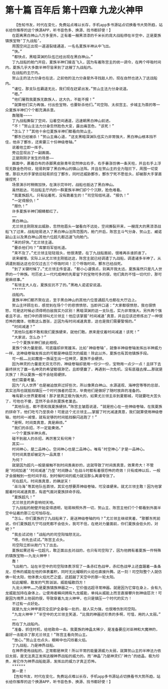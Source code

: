 # 第十篇 百年后 第十四章 九龙火神甲
        【告知书友，时代在变化，免费站点难以长存，手机app多书源站点切换看书大势所趋，站长给你推荐的这个换源APP，听书音色多、换源、找书都好使！】
       在距离黑白神山八万多里外，正有着一艘黑漆漆的千米长的庞大战船停在半空中，正是夏族镇族宝物‘丁九战船’。
       周围空间正出现一道道裂缝通道，一名名夏族半神从中飞出。
       “快。”
       “都快点，黑暗深渊的队伍已经出现在黑白神山。”
       丁九战船的舱门开启，夏族半神们接连飞入，因为有着陈宫主的统一调令，在两个呼吸时间内，夏族几乎大多数半神尽皆来到了这艘丁九战船内。
       在战船的主厅内。
       贺山主的法力分身也在这，之前他的法力分身是外寻找敌人的，现在自然也进入了这战船内。
       “诸位，那支队伍霸道无比，我们现在赶紧出发。”贺山主法力分身说道。
       “嗯。”
       “他们屠戮我夏族无数族人，这大仇，不能不报！”
       “就算他们实力再强，付出些宝物，也要斩杀他们。”司空阳、太叔宫主、步城主为首的等一众夏族半神们个个都充满杀意。
       轰隆隆~~~~
       丁九战船撕裂了空间，沿着空间通道，迅速朝黑白神山前进。
       “不！”贺山主法力分身忽然脸色大变，露出痛苦色，“该死！”
       “怎么了？”其他十余位夏族半神们都看向贺山主。
       “酆东已经被杀！”贺山主痛心道，“这支黑暗深渊队伍实力非常强大，黑白神山根本挡不住，他杀了酆东，还索要三十份神级卷轴。”
       说着他立即一挥手。
       旁边显现出了一副画面。
       正是刚刚才发生的场景——
       画面中，裹着白布的赤脚黑皮肤青年突然伸出右手，右手暴涨仿佛一条天柱，并且右手上浮现无数金色符纹，轻易刺穿了黑白神山的镇山法阵。并且在贺山主的全力阻拦下，周围一切变慢，那巨大的手掌依旧轻易抓住了酆东，同时还威胁酆东，酆东宁死不愿低头，却被那大手掌直接捏死！
       场景演示时稍微加快，在演示完毕时，战船也抵达了黑白神山。
       虽然抵达，可战船主厅内的一群夏族半神们却个个沉默，脸色难看。
       “我夏族超凡，只有站着死，没有跪着生的！”司空阳低吼道，“报仇！”
       “一定得报仇！”
       “报仇！”
       许多夏族半神们眼睛都红了。
       ……
       黑白神山。
       尤兰领主刚刚发出威胁，忽然他眉头一皱看向不远处，空间撕裂开来，一艘庞大的黑漆漆战船飞了过来，战船轻易进入了黑白神山法阵范围内，舱门开启，陈宫主斗气分身、贺山主、臧诺副山主以及黑白神山其他六位超凡都迅速飞向舱门。
       “来的好快。”尤兰领主道。
       “要杀他们吗？”库蒙将军低吼道。
       “来不及了。”尤兰领主轻轻摇头，他很清楚，在丁九战船面前，很难再杀谁抓谁了。
       说来缓慢。实际上从尤兰领主刚抵达这，陈宫主就已经调遣丁九战船，调遣诸多半神了。从调遣到抵达这也仅仅过去三个呼吸时间！三个呼吸时间，酆东已经战死。
       “到了关键时候了。”尤兰领主传音道，“都小心谨慎点，别离开我太远，夏族虽然只是凡人世界的一个种族。可历史上一代代成神的先辈留下的宝物可多的很，他们真的不惜一切代价，那可是麻烦事。”
       “有领主大人在，夏族反抗不了的。”黑袍人诺诺安说道。
       ******
       战船内。
       夏族半神们都齐聚在这，至于黑白神山的其他六位普通超凡也都在大厅边上。
       贺山主环顾左右，感觉到在场个个的悲愤愤怒，当即开口道：“大家都很愤怒，我也很愤怒，可是这时候必须得明白敌我实力区别！黑暗深渊的这一支队伍，实力非常强大。另外两个强者且不谈，他们中的首领叫尤兰领主！他应该掌握‘时间减速’真意，并且应该还修炼出了一种很恐怖的魔体，他敢这么嚣张，正因为有时间减速真意，这也是我们需要警惕的。”
       “时间减速？”
       “其他队伍都不敢和我们夏族硬来，就他们敢。原来是仗着时间减速！该死！”
       “大家说，怎么办？”
       一个个夏族半神们彼此相视。
       夏族个体力量是弱，可底蕴却非常雄浑。比如‘神级卷轴’，就像半神级卷轴发挥出半神威力一样，这神级卷轴发挥出的可都是神级层次的威能！除此以外，夏族也有其他镇族手段。
       可一般……比如魔兽一族诞生出一位神灵，夏族不会硬拼。
       因为神灵的力量是无穷无尽的，神级卷轴却是用一份少一份，宝物用一点少一点！且拼下去最终拼光了赢一名神灵的希望都很渺茫。且即便赢了，再遇到一次危机，没有底蕴去撑……那就是灭族了！所以夏族一般不会轻易硬拼。
       他们需要考量。
       因为‘凡人世界’也是被迫放弃过好些次，所以像黑白神山、水源道观、海神宫等等的总部，其实法阵也就抵挡镇压一个时代强者的层次，毕竟他们是做好了随时放弃的准备的。
       唯有薪火世界夏都城！那才是真正极为强大的，如果尤兰领主杀到夏都城，可就要吃大苦头了，可他也不傻，显然不会杀到夏族老巢去。
       “其他队伍，都不愿和我夏族硬拼。”陈宫主皱眉说道，“就是担心在一些神级卷轴，在我夏族的拼命下，他们吃亏乃至丧命！可是这个尤兰领主……掌握了时光减速真意，我们就算使用神级卷轴，他时间一减慢，就有足够的时间抵挡躲闪逃跑了！”
       “是啊，时间类真意，真是麻烦。”
       “我们的杀招，不一定能奏效。”
       一个个夏族半神头疼。
       碰不到敌人的杀招，再厉害又有何用？
       其实——
       时间神心，是二品神心。空间神心也是二品神心。唯有‘时空神心’才是一品神心。
       可时间真意却被定为一品真意！
       为何？
       就是因为超凡一般是接触不到时间类奥妙的，这就导致了时间类真意，效果奇大！不管是‘时间加速’‘时间减速’乃至‘时间静止’在战斗时都有着很恐怖的奇效！只有成神以后，一般才会接触到一些时间手段，到时候时间的威力就没那么离谱夸张了。
       可在超凡，时间类真意，的确逆天！
       ‘巫马海’等其他队伍首领，其实也想要弄神级卷轴，可没谁硬来。就尤兰领主敢！因为他掌握着时间减速真意，有底气面对夏族拼命手段。
       “夏族超凡！”
       尤兰领主的声音响彻天地。
       丁九战船的舱壁开始变得透明，轻易映照外界一切，贺山主、陈宫主他们个个都看到外面半空中站着的那三位可怕存在。
       “怎么，你们夏族的丁九战船来了，是送神级卷轴的吗？”尤兰领主继续笑着，“那酆东死前说，你们夏族超凡宁可战死都不会低头，我可不信，在绝对力量面前，你们夏族会低头的，对吧？”
       “我去试试他！”战船内的司空阳恼怒无比。
       “嗯，你先去试试。”陈宫主点头。
       司空阳立即从舱门飞了出去。
       夏族如果还有一位超凡，敢正面出去对战的，也只有司空阳了，因为他拥有着夏族一件特殊的镇族宝物——九龙火神甲！
       轰！
       飞出舱门，站在半空中的司空阳体表浮现了一条赤红色战甲，赤红色战甲上还盘踞着一条条龙，恐怖的威能在他的体表蓄积，同时无比耀眼的火焰也直接升腾。这一刻！司空阳整个人就仿佛一轮太阳，他体表火焰光芒之盛，还超越了天空中的那一轮太阳。
       如此耀眼，散发的气势汹汹，威能幅散四方！
       九龙火神甲……乃是夏族镇族神器之一，它价值远超寻常神器。就是因为它穿在身上，会有九龙威能加持在身体上，让使用者瞬间拥有九龙威能，单纯从威能上而言直接攀升到神级层次！可是因为境界上他弱的很，导致穿着九龙火神甲，也只是镇压一个时代的实力！
       不过有一点好处。
       就是九龙火神甲是完全庇护全身每一处的，敌人实力强，也很难伤到司空阳。
       “九龙火神甲？”半空中的尤兰领主笑道，“比我的神器还珍贵的多啊，可惜，用的人太弱。”
       ……
       而在丁九战船内。
       “准备，抓住时机，给他致命一击。我夏族的神晶太稀少，是准备要应对巫神和大魔神的，最好一击能杀了那尤兰领主！”陈宫主看向贺山主。
       “放心。”贺山主也点头，眼眸中也闪烁着火焰。
       丁九战船，乃是神界战船。
       在神界使用战船的，正常都是神灵！所以平常的能量源威力太弱，就算贺山主的半神法力依旧太弱，是无法真正发挥这艘神界战船的威力的。而‘神晶’乃是神灵们‘神力’的结晶，极为珍贵，用它作为神界战船能源，发挥出的威力才真正恐怖。
       ******
       第一更！
       【告知书友，时代在变化，免费站点难以长存，手机app多书源站点切换看书大势所趋，站长给你推荐的这个换源APP，听书音色多、换源、找书都好使！】